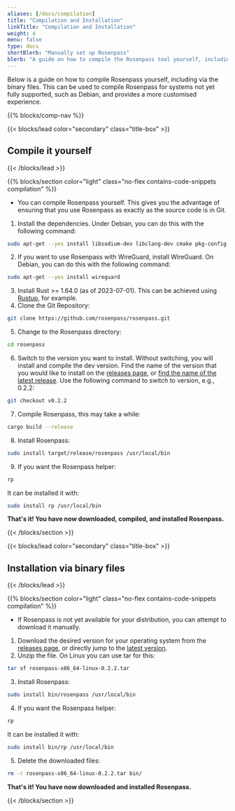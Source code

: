 ```yaml
---
aliases: [/docs/compilation]
title: "Compilation and Installation"
linkTitle: "Compilation and Installation"
weight: 4
menu: false
type: docs
shortBlerb: "Manually set up Rosenpass"
blerb: "A guide on how to compile the Rosenpass tool yourself, including installation via the binary files. This is useful if you want to use the Rosenpass tool on systems we do not currently provide packages for."
---
```


Below is a guide on how to compile Rosenpass yourself, including via the binary files. This can be used to compile Rosenpass for systems not yet fully supported, such as Debian, and provides a more customised experience.


{{% blocks/comp-nav %}} 


{{< blocks/lead color="secondary" class="title-box" >}}
## Compile it yourself
{{< /blocks/lead >}}

{{% blocks/section color="light" class="no-flex contains-code-snippets compilation" %}}


<span class="spacer"></span>

- You can compile Rosenpass yourself. This gives you the advantage of ensuring that you use Rosenpass as exactly as the source code is in Git.

1. Install the dependencies. Under Debian, you can do this with the following command: 

<span class="codebox">

```sh
sudo apt-get --yes install libsodium-dev libclang-dev cmake pkg-config git build-essential
```

</span>

2. If you want to use Rosenpass with WireGuard, install WireGuard. On Debian, you can do this with the following command: 

<span class="codebox">

```sh 
sudo apt-get --yes install wireguard
```
</span>

3. Install Rust >= 1.64.0 (as of 2023-07-01). This can be achieved using [Rustup](https://rustup.rs/), for example.
<span class="spacer"></span>
4. Clone the Git Repository: 

<span class="codebox">

```sh
git clone https://github.com/rosenpass/rosenpass.git
```

</span>

5. Change to the Rosenpass directory: 

<span class="codebox">

```sh
cd rosenpass
```

</span>

6. Switch to the version you want to install. Without switching, you will install and compile the dev version. Find the name of the version that you would like to install on the [releases page](https://github.com/rosenpass/rosenpass/releases), or [find the name of the latest release](https://github.com/rosenpass/rosenpass/releases/latest). Use the following command to switch to version, e.g., 0.2.2: 

<span class="codebox">

```sh
git checkout v0.2.2
```

</span>

7. Compile Rosenpass, this may take a while:

<span class="codebox">

```sh
cargo build --release
```

</span>

8. Install Rosenpass: 

<span class="codebox">

```sh
sudo install target/release/rosenpass /usr/local/bin
```

</span>

9. If you want the Rosenpass helper:

<span class="codebox">

```sh
rp
```

</span>

It can be installed it with: 

<span class="codebox">

```sh
sudo install rp /usr/local/bin
```

</span>
<span class="spacer"></span>

**That's it! You have now downloaded, compiled, and installed Rosenpass.**

<span class="spacer"></span>

{{< /blocks/section >}}

{{< blocks/lead color="secondary" class="title-box" >}}
## Installation via binary files
{{< /blocks/lead >}}

{{% blocks/section color="light" class="no-flex contains-code-snippets compilation" %}}

<span class="spacer"></span>

- If Rosenpass is not yet available for your distribution, you can attempt to download it manually.

1. Download the desired version for your operating system from the [releases page](https://github.com/rosenpass/rosenpass/releases/), or directly jump to the [latest version](https://github.com/rosenpass/rosenpass/releases/latest).
<span class="spacer"></span>
2. Unzip the file. On Linux you can use tar for this: 

<span class="codebox">

```sh
tar xf rosenpass-x86_64-linux-0.2.2.tar
```

</span>

3. Install Rosenpass: 

<span class="codebox">

```sh
sudo install bin/rosenpass /usr/local/bin
```

</span>

4. If you want the Rosenpass helper:

<span class="codebox">

```sh
rp
``` 

</span>

It can be installed it with: 

<span class="codebox">

```sh
sudo install bin/rp /usr/local/bin
```

</span>

5. Delete the downloaded files:

<span class="codebox">

```sh
rm -r rosenpass-x86_64-linux-0.2.2.tar bin/
```

</span>

<span class="spacer"></span>

**That's it! You have now downloaded and installed Rosenpass.**

<span class="spacer"></span>

{{< /blocks/section >}}